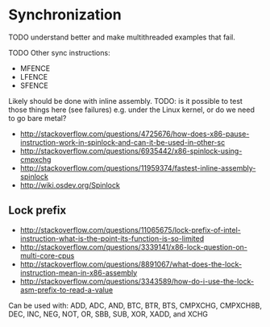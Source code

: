 # Synchronization

TODO understand better and make multithreaded examples that fail.

TODO Other sync instructions:

- MFENCE
- LFENCE
- SFENCE

Likely should be done with inline assembly. TODO: is it possible to test those things here (see failures) e.g. under the Linux kernel, or do we need to go bare metal?

- http://stackoverflow.com/questions/4725676/how-does-x86-pause-instruction-work-in-spinlock-and-can-it-be-used-in-other-sc
- http://stackoverflow.com/questions/6935442/x86-spinlock-using-cmpxchg
- http://stackoverflow.com/questions/11959374/fastest-inline-assembly-spinlock
- http://wiki.osdev.org/Spinlock

## Lock prefix

- http://stackoverflow.com/questions/11065675/lock-prefix-of-intel-instruction-what-is-the-point-its-function-is-so-limited
- http://stackoverflow.com/questions/3339141/x86-lock-question-on-multi-core-cpus
- http://stackoverflow.com/questions/8891067/what-does-the-lock-instruction-mean-in-x86-assembly
- http://stackoverflow.com/questions/3343589/how-do-i-use-the-lock-asm-prefix-to-read-a-value

Can be used with: ADD, ADC, AND, BTC, BTR, BTS, CMPXCHG, CMPXCH8B, DEC, INC, NEG, NOT, OR, SBB, SUB, XOR, XADD, and XCHG

